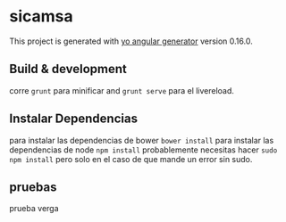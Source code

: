 # sicamsa

This project is generated with [yo angular generator](https://github.com/yeoman/generator-angular)
version 0.16.0.

## Build & development

corre `grunt` para minificar and `grunt serve` para el livereload.

## Instalar Dependencias

para instalar las dependencias de bower `bower install` para instalar las dependencias de node `npm install` probablemente necesitas hacer `sudo npm install` pero solo en el caso de que mande un error sin sudo.


## pruebas

prueba verga
